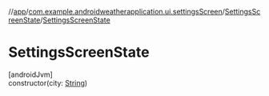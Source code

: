 //[app](../../../index.md)/[com.example.androidweatherapplication.ui.settingsScreen](../index.md)/[SettingsScreenState](index.md)/[SettingsScreenState](-settings-screen-state.md)

# SettingsScreenState

[androidJvm]\
constructor(city: [String](https://kotlinlang.org/api/latest/jvm/stdlib/kotlin/-string/index.html))
